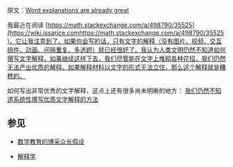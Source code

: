 原文：[Word explanations are already great](https://wiki.issarice.com/wiki/Word_explanations_are_already_great)

我最近在阅读  [https://math.stackexchange.com/a/498790/35525](https://wiki.issarice.comhttps://math.stackexchange.com/a/498790/35525)，它让我注意到了，如果你会写的话，只有文字的解释（没有图片、视频、交互组件、动画、间隔重复、多选题）就已经很好了。我认为人类文明仍然不知道如何撰写文字解释，如果继续这样下去，我们尽管能在文字上堆砌各种花招，我们仍然无法产出优质的解释。如果解释材料以文字的形式无法立住，那么这个解释就是糟糕的。

如何写出非常优秀的文字解释，这点上还有很多尚未明晰的地方： [我们仍然不知道系统性撰写优质文字解释的方法](https://wiki.issarice.com/wiki/We_still_don%27t_know_how_to_systematically_write_great_word_explanations) 

## 参见

* [数学教育的博采众长假设](https://wiki.issarice.com/wiki/Potpourri_hypothesis_for_math_education)

* [解释学](https://wiki.issarice.com/wiki/Explanation_science)